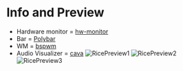 # Info and Preview
* Hardware monitor = [hw-monitor](https://github.com/husseinhareb/hw-monitor)
* Bar = [Polybar](https://github.com/polybar/polybar)
* WM = [bspwm](https://github.com/baskerville/bspwm)
* Audio Visualizer = [cava](https://github.com/karlstav/cava)
![RicePreview1](https://github.com/user-attachments/assets/360ac0c7-884c-4099-bba8-a92ee682d102)
![RicePreview2](https://github.com/user-attachments/assets/ea44efea-3187-44d2-8b3e-bd283e4fd218)
![RicePreview3](https://github.com/user-attachments/assets/7a3f66f3-f5f0-4f0c-b778-fdbc74730936)
